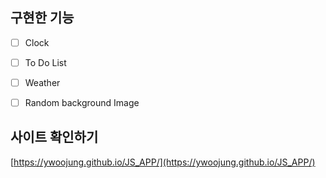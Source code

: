 
## 구현한 기능
- [ ] Clock
- [ ] To Do List
- [ ] Weather
- [ ] Random background Image


## 사이트 확인하기
[https://ywoojung.github.io/JS_APP/](https://ywoojung.github.io/JS_APP/)